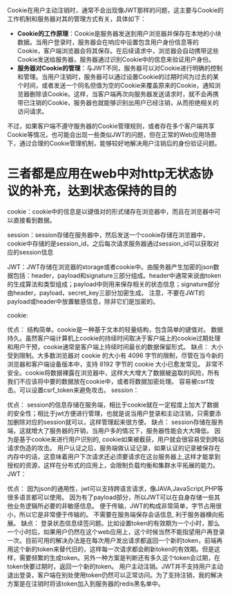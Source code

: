 Cookie在用户主动注销时，通常不会出现像JWT那样的问题，这主要与Cookie的工作机制和服务器对其的管理方式有关，具体如下：

- **Cookie的工作原理**：Cookie是服务器发送到用户浏览器并保存在本地的小块数据。当用户登录时，服务器会在响应中设置包含用户身份信息等的Cookie，客户端浏览器会将其保存。在后续请求中，浏览器会自动携带这些Cookie发送给服务器，服务器通过识别Cookie中的信息来验证用户身份。
- **服务器对Cookie的管理**：与JWT不同，服务器可以对Cookie进行明确的控制和管理。当用户注销时，服务器可以通过设置Cookie的过期时间为过去的某个时间，或者发送一个同名但值为空的Cookie来覆盖原来的Cookie，通知浏览器删除该Cookie。这样，当客户端再次向服务器发送请求时，就不会再携带已注销的Cookie，服务器也就能够识别出用户已经注销，从而拒绝相关的访问请求。

不过，如果客户端不遵守服务器的Cookie管理规则，或者存在多个客户端共享Cookie等情况，也可能会出现一些类似JWT的问题，但在正常的Web应用场景下，通过合理的Cookie管理机制，能够较好地解决用户注销后的身份验证问题。

# 三者都是应用在web中对http无状态协议的补充，达到状态保持的目的

cookie：cookie中的信息是以键值对的形式储存在浏览器中，而且在浏览器中可以直接看到数据。

session：session存储在服务器中，然后发送一个cookie存储在浏览器中，cookie中存储的是session_id，之后每次请求服务器通过session_id可以获取对应的session信息

JWT：JWT存储在浏览器的storage或者cookie中。由服务器产生加密的json数据包括：header，payload和signature三部分组成。header中通常来说由token的生成算法和类型组成；payload中则用来保存相关的状态信息；signature部分由header，payload，secret_key三部分加密生成。 注意，不要在JWT的payload或header中放置敏感信息，除非它们是加密的。

cookie:

优点：
结构简单。cookie是一种基于文本的轻量结构，包含简单的键值对。
数据持久。虽然客户端计算机上cookie的持续时间取决于客户端上的cookie过期处理和用户干预，cookie通常是客户端上持续时间最长的数据保留形式。
缺点：
大小受到限制。大多数浏览器对 cookie 的大小有 4096 字节的限制，尽管在当今新的浏览器和客户端设备版本中，支持 8192 字节的 cookie 大小已愈发常见。
非常不安全。cookie将数据裸露在浏览器中，这样大大增大了数据被盗取的风险，所有我们不应该将中要的数据放在cookie中，或者将数据加密处理。
容易被csrf攻击。可以设置csrf_token来避免攻击。
session：

优点：
session的信息存储在服务端，相比于cookie就在一定程度上加大了数据的安全性；相比于jwt方便进行管理，也就是说当用户登录和主动注销，只需要添加删除对应的session就可以，这样管理起来很方便。
缺点：
session存储在服务端，这就增大了服务器的开销，当用户多的情况下，服务器性能会大大降低。
因为是基于cookie来进行用户识别的, cookie如果被截获，用户就会很容易受到跨站请求伪造的攻击。
用户认证之后，服务端做认证记录，如果认证的记录被保存在内存中的话，这意味着用户下次请求还必须要请求在这台服务器上,这样才能拿到授权的资源，这样在分布式的应用上，会限制负载均衡和集群水平拓展的能力。
JWT：

优点：
因为json的通用性，jwt可以支持跨语言请求，像JAVA,JavaScript,PHP等很多语言都可以使用。
因为有了payload部分，所以JWT可以在自身存储一些其他业务逻辑所必要的非敏感信息。
便于传输，JWT的构成非常简单，字节占用很小，所以它是非常便于传输的。
不需要在服务端保存会话信息, 利于服务器横向拓展。
缺点：
登录状态信息续签问题。比如设置token的有效期为一个小时，那么一个小时后，如果用户仍然在这个web应用上，这个时候当然不能指望用户再登录一次。目前可用的解决办法是在每次用户发出请求都返回一个新的token，前端再用这个新的token来替代旧的，这样每一次请求都会刷新token的有效期。但是这样，需要频繁的生成token。另外一种方案是判断还有多久这个token会过期，在token快要过期时，返回一个新的token。
用户主动注销。JWT并不支持用户主动退出登录，客户端在别处使用token仍然可以正常访问。为了支持注销，我的解决方案是在注销时将该token加入到服务器的redis黑名单中。
